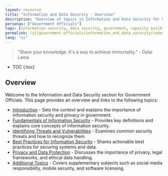 ```yaml
---
layout: resource
title: "Information and Data Security - Overview"
description: "Overview of topics in Information and Data Security for Government Officials."
personas: ["Government Officials"]
tags: [information security, data security, government, capacity building]
permalink: /si/government-officials/information_and_data_security/index/
lang: "si"
---
```


> "Share your knowledge. It's a way to achieve immortality." - Dalai Lama

* TOC
{:toc}

## Overview

Welcome to the Information and Data Security section for Government Officials. This page provides an overview and links to the following topics:

- [Introduction](./introduction/) - Sets the context and explains the importance of information security and privacy in government.
- [Fundamentals of Information Security](./fundamentals_of_info_security/) - Provides key definitions and explains core concepts of information security.
- [Identifying Threats and Vulnerabilities](./identifying_threats_and_vulnerabilities/) - Examines common security threats and how to recognize them.
- [Best Practices for Information Security](./best_practices_info_security/) - Shares actionable best practices for securing systems and data.
- [Privacy and Data Protection](./privacy_and_data_protection/) - Discusses the importance of privacy, legal frameworks, and ethical data handling.
- [Additional Topics](./additional_topics/) - Covers supplementary subjects such as social media responsibility, mobile security, and software licensing.
